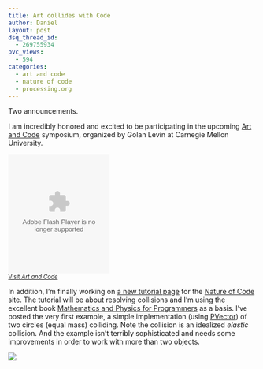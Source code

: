```yaml
---
title: Art collides with Code
author: Daniel
layout: post
dsq_thread_id:
  - 269755934
pvc_views:
  - 594
categories:
  - art and code
  - nature of code
  - processing.org
---
```

<p>Two announcements.</p>
<p>I am incredibly honored and excited to be participating in the upcoming <a href="http://artandcode.ning.com/">Art and Code</a> symposium, organized by Golan Levin at Carnegie Mellon University.  </p>
<p><embed src="http://static.ning.com/artandcode/widgets/index/swf/badge.swf?v=3.13.3%3A15354" quality="high" scale="noscale" salign="lt" wmode="transparent" bgcolor="#ffffff" type="application/x-shockwave-flash" pluginspage="http://www.macromedia.com/go/getflashplayer" width="206" height="242" allowScriptAccess="always" flashvars="networkUrl=http%3A%2F%2Fartandcode.ning.com%2F&amp;panel=network_large&amp;configXmlUrl=http%3A%2F%2Fstatic.ning.com%2Fartandcode%2Finstances%2Fmain%2Fembeddable%2Fbadge-config.xml%3Ft%3D1233765294" /> <br /><small><a href="http://artandcode.ning.com/">Visit <em>Art and Code</em></a></small></p>
<p>In addition, I&#8217;m finally working on <a href="http://www.shiffman.net/teaching/nature/collisions/">a new tutorial page</a> for the <a href="http://www.shiffman.net/teaching/nature">Nature of Code</a> site.  The tutorial will be about resolving collisions and I&#8217;m using the excellent book <a href="http://www.amazon.com/gp/product/1584503300?ie=UTF8&#038;tag=shiffman-20&#038;linkCode=as2&#038;camp=1789&#038;creative=390957&#038;creativeASIN=1584503300">Mathematics and Physics for Programmers</a> as a basis.  I&#8217;ve posted the very first example, a simple implementation (using <a href="http://www.processing.org/reference/PVector.html">PVector</a>) of two circles (equal mass) colliding.  Note the collision is an idealized <i>elastic</i> collision. And the example isn&#8217;t terribly sophisticated and needs some improvements in order to work with more than two objects.</p>
<p><a href="http://www.shiffman.net/teaching/nature/collisions/"><img src="http://www.shiffman.net/itp/classes/nature/collisions_s09/collisions1.jpg"/></a></p>
